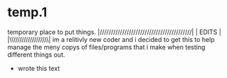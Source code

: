 # temp.1
temporary place to put things.
|/////////////////////////////////////////|
|                 EDITS                   |
|\\\\\\\\\\\\\\\\\\\\\\\\\\\\\\\\\\\\\\\\\|
im a relitivly new coder and i decided to get this to help manage the
meny copys of files/programs that i make when testing different things out.





* wrote this text
